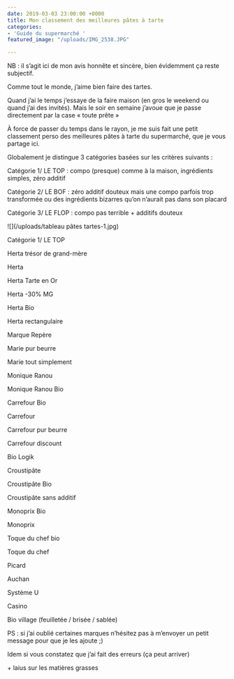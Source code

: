 ```yaml
---
date: 2019-03-03 23:00:00 +0000
title: Mon classement des meilleures pâtes à tarte
categories:
- 'Guide du supermarché '
featured_image: "/uploads/IMG_2538.JPG"

---
```

NB : il s’agit ici de mon avis honnête et sincère, bien évidemment ça reste subjectif.

Comme tout le monde, j’aime bien faire des tartes.

Quand j’ai le temps j’essaye de la faire maison (en gros le weekend ou quand j’ai des invités). Mais le soir en semaine j’avoue que je passe directement par la case « toute prête »

À force de passer du temps dans le rayon, je me suis fait une petit classement perso des meilleures pâtes à tarte du supermarché, que je vous partage ici.

Globalement je distingue 3 catégories basées sur les critères suivants :

Catégorie 1/ LE TOP : compo (presque) comme à la maison, ingrédients simples, zéro additif

Catégorie 2/ LE BOF : zéro additif douteux mais une compo parfois trop transformée ou des ingrédients bizarres qu’on n’aurait pas dans son placard

Catégorie 3/ LE FLOP : compo pas terrible + additifs douteux

![](/uploads/tableau pâtes tartes-1.jpg)

Catégorie 1/ LE TOP

Herta trésor de grand-mère

Herta

Herta Tarte en Or

Herta -30% MG

Herta Bio

Herta rectangulaire

Marque Repère

Marie pur beurre

Marie tout simplement

Monique Ranou

Monique Ranou Bio

Carrefour Bio

Carrefour

Carrefour pur beurre

Carrefour discount

Bio Logik

Croustipâte

Croustipâte Bio

Croustipâte sans additif

Monoprix Bio

Monoprix

Toque du chef bio

Toque du chef

Picard

Auchan

Système U

Casino

Bio village (feuilletée / brisée / sablée)

PS : si j’ai oublié certaines marques n’hésitez pas à m’envoyer un petit message pour que je les ajoute ;)

Idem si vous constatez que j’ai fait des erreurs (ça peut arriver)

\+ laius sur les matières grasses
